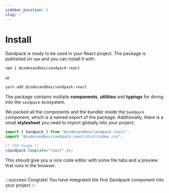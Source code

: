 ```yaml
---
sidebar_position: 1
slug: /
---
```


# Install

Sandpack is ready to be used in your React project. The package is published on `npm` and you can install it with:

```bash
npm i @codesandbox/sandpack-react
```

or

```bash
yarn add @codesandbox/sandpack-react
```

The package contains multiple **components**, **utilities** and **typings** for diving into
the `sandpack` ecosystem.

We packed all the components and the bundler inside the `Sandpack` component, which is a named export of the package.
Additionally, there is a small **stylesheet** you need to import globally into your project.

```jsx
import { Sandpack } from "@codesandbox/sandpack-react";
import "@codesandbox/sandpack-react/dist/index.css";

/* JSX Usage */
<Sandpack template="react" />;
```

This should give you a nice code editor with some file tabs and a preview that runs in the browser.

```js sandpack template=react

```

:::success Congrats!
You have integrated the first Sandpack component into your project
:::
